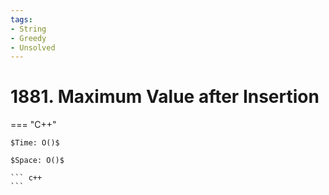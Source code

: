 ```yaml
---
tags:
- String
- Greedy
- Unsolved
---
```



# 1881. Maximum Value after Insertion

=== "C++"

    $Time: O()$

    $Space: O()$

    ``` c++
    ```